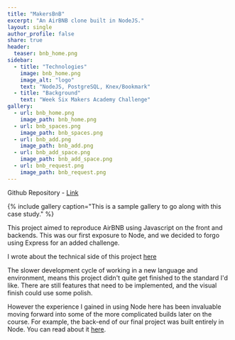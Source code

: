 ```yaml
---
title: "MakersBnB"
excerpt: "An AirBNB clone built in NodeJS."
layout: single
author_profile: false
share: true
header:
  teaser: bnb_home.png
sidebar:
  - title: "Technologies"
    image: bnb_home.png
    image_alt: "logo"
    text: "NodeJS, PostgreSQL, Knex/Bookmark"
  - title: "Background"
    text: "Week Six Makers Academy Challenge"
gallery:
  - url: bnb_home.png
    image_path: bnb_home.png
  - url: bnb_spaces.png
    image_path: bnb_spaces.png
  - url: bnb_add.png
    image_path: bnb_add.png
  - url: bnb_add_space.png
    image_path: bnb_add_space.png
  - url: bnb_request.png
    image_path: bnb_request.png
---
```


Github Repository - [Link](https://github.com/TomStuart92/makers_bnb)

{% include gallery caption="This is a sample gallery to go along with this case study." %}

This project aimed to reproduce AirBNB using Javascript on the front and backends. This was our first exposure to Node, and we decided to forgo using Express for an added challenge.

I wrote about the technical side of this project [here](http://TomStuart92.github.io/Node)

The slower development cycle of working in a new language and environment, means this project didn't quite get finished to the standard I'd like. There are still features that need to be implemented, and the visual finish could use some polish.

However the experience I gained in using Node here has been invaluable moving forward into some of the more complicated builds later on the course. For example, the back-end of our final project was built entirely in Node. You can read about it [here](http://tomstuart92.github.io/portfolio/Attendr/).
